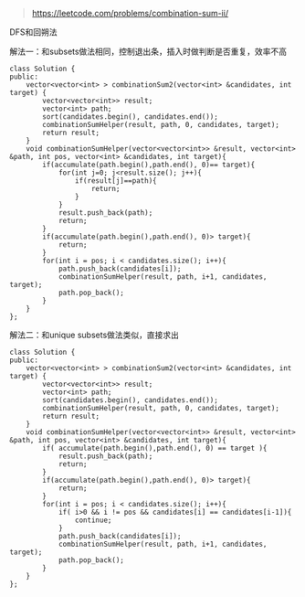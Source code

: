 
>https://leetcode.com/problems/combination-sum-ii/

DFS和回朔法



解法一：和subsets做法相同，控制退出条，插入时做判断是否重复，效率不高

	class Solution {
	public:
	    vector<vector<int> > combinationSum2(vector<int> &candidates, int target) {
	        vector<vector<int>> result;
	        vector<int> path;
	        sort(candidates.begin(), candidates.end());
	        combinationSumHelper(result, path, 0, candidates, target);
	        return result;
	    }
	    void combinationSumHelper(vector<vector<int>> &result, vector<int> &path, int pos, vector<int> &candidates, int target){
	        if(accumulate(path.begin(),path.end(), 0)== target){
	            for(int j=0; j<result.size(); j++){
	                if(result[j]==path){
	                    return;
	                }
	            }
	            result.push_back(path);
	            return;
	        }
	        if(accumulate(path.begin(),path.end(), 0)> target){
	            return;
	        }
	        for(int i = pos; i < candidates.size(); i++){
	            path.push_back(candidates[i]);
	            combinationSumHelper(result, path, i+1, candidates, target);
	            path.pop_back();
	        }
	    }
	};


解法二：和unique subsets做法类似，直接求出

	class Solution {
	public:
	    vector<vector<int> > combinationSum2(vector<int> &candidates, int target) {
	        vector<vector<int>> result;
	        vector<int> path;
	        sort(candidates.begin(), candidates.end());
	        combinationSumHelper(result, path, 0, candidates, target);
	        return result;
	    }
	    void combinationSumHelper(vector<vector<int>> &result, vector<int> &path, int pos, vector<int> &candidates, int target){
	        if( accumulate(path.begin(),path.end(), 0) == target ){
	            result.push_back(path);
	            return;
	        }
	        if(accumulate(path.begin(),path.end(), 0)> target){
	            return;
	        }
	        for(int i = pos; i < candidates.size(); i++){
	            if( i>0 && i != pos && candidates[i] == candidates[i-1]){
	                continue;
	            }
	            path.push_back(candidates[i]);
	            combinationSumHelper(result, path, i+1, candidates, target);
	            path.pop_back();
	        }
	    }
	};

      
   
